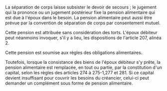 La séparation de corps laisse subsister le devoir de secours ; le jugement qui la prononce ou un jugement postérieur fixe la pension alimentaire qui est due à l'époux dans le besoin. La pension alimentaire peut aussi être prévue par la convention de séparation de corps par consentement mutuel.

Cette pension est attribuée sans considération des torts. L'époux débiteur peut néanmoins invoquer, s'il y a lieu, les dispositions de l'article 207, alinéa 2.

Cette pension est soumise aux règles des obligations alimentaires.

Toutefois, lorsque la consistance des biens de l'époux débiteur s'y prête, la pension alimentaire est remplacée, en tout ou partie, par la constitution d'un capital, selon les règles des articles 274 à 275-1,277 et 281. Si ce capital devient insuffisant pour couvrir les besoins du créancier, celui-ci peut demander un complément sous forme de pension alimentaire.
